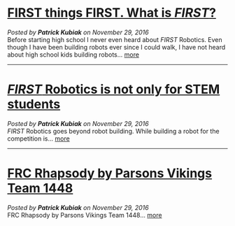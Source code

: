<google-youtube
  video-id="7htc6iHS4mo"
  height="360px"
  width="100%"
  rel="0"
  start="0"
  autoplay="0">
</google-youtube>

# [FIRST things FIRST. What is *FIRST*?](#/post/1/)
*Posted by **Patrick Kubiak** on November 29, 2016*  
Before starting high school I never even heard about *FIRST* Robotics. Even though I have been building robots ever since I could walk, I have not heard about high school kids building robots... [more](#/post/1/)  

---

# [*FIRST* Robotics is not only for STEM students](#/post/2/)
*Posted by **Patrick Kubiak** on November 29, 2016*  
*FIRST* Robotics goes beyond robot building. While building a robot for the competition is... [more](#/post/2/)  

---

# [FRC Rhapsody by Parsons Vikings Team 1448](#/post/3/)
*Posted by **Patrick Kubiak** on November 29, 2016*  
FRC Rhapsody by Parsons Vikings Team 1448... [more](#/post/3/)  
